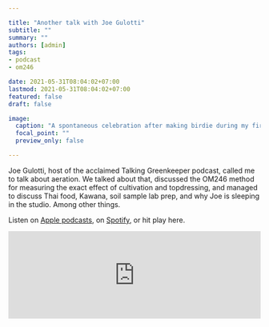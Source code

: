```yaml
---

title: "Another talk with Joe Gulotti"
subtitle: ""
summary: ""
authors: [admin]
tags: 
- podcast
- om246

date: 2021-05-31T08:04:02+07:00
lastmod: 2021-05-31T08:04:02+07:00
featured: false
draft: false

image:
  caption: "A spontaneous celebration after making birdie during my first round with hickory clubs."
  focal_point: ""
  preview_only: false

---
```


Joe Gulotti, host of the acclaimed Talking Greenkeeper podcast, called me to talk about aeration. We talked about that, discussed the OM246 method for measuring the exact effect of cultivation and topdressing, and managed to discuss Thai food, Kawana, soil sample lab prep, and why Joe is sleeping in the studio. Among other things.

Listen on [Apple podcasts](https://podcasts.apple.com/us/podcast/micah-woods-phd/id1435947281?i=1000523526622), on [Spotify](https://open.spotify.com/episode/6xvD02FArsMQOLfwQQAYEx?si=W1TejbB1TCaGh-yjZjbjnA), or hit play here.

<iframe allow="autoplay *; encrypted-media *; fullscreen *" frameborder="0" height="175" style="width:100%;max-width:660px;overflow:hidden;background:transparent;" sandbox="allow-forms allow-popups allow-same-origin allow-scripts allow-storage-access-by-user-activation allow-top-navigation-by-user-activation" src="https://embed.podcasts.apple.com/us/podcast/micah-woods-phd/id1435947281?i=1000523526622"></iframe>


